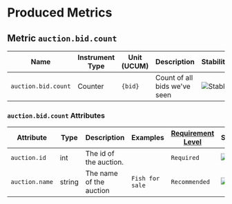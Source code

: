 # Produced Metrics


## Metric `auction.bid.count`

| Name     | Instrument Type | Unit (UCUM) | Description    | Stability |
| -------- | --------------- | ----------- | -------------- | --------- |
| `auction.bid.count` | Counter | `{bid}` | Count of all bids we've seen | ![Stable](https://img.shields.io/badge/-stable-lightgreen) |


### `auction.bid.count` Attributes

| Attribute  | Type | Description  | Examples  | [Requirement Level](https://opentelemetry.io/docs/specs/semconv/general/attribute-requirement-level/) | Stability |
|---|---|---|---|---|---|
| `auction.id` | int | The id of the auction. |  | `Required` | ![Stable](https://img.shields.io/badge/-stable-lightgreen) |
| `auction.name` | string | The name of the auction | `Fish for sale` | `Recommended` | ![Stable](https://img.shields.io/badge/-stable-lightgreen) |


